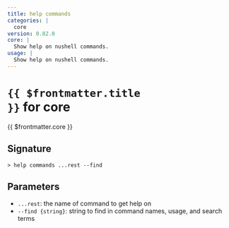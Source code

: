 ```yaml
---
title: help commands
categories: |
  core
version: 0.82.0
core: |
  Show help on nushell commands.
usage: |
  Show help on nushell commands.
---
```


# <code>{{ $frontmatter.title }}</code> for core

<div class='command-title'>{{ $frontmatter.core }}</div>

## Signature

```> help commands ...rest --find```

## Parameters

 -  `...rest`: the name of command to get help on
 -  `--find {string}`: string to find in command names, usage, and search terms
